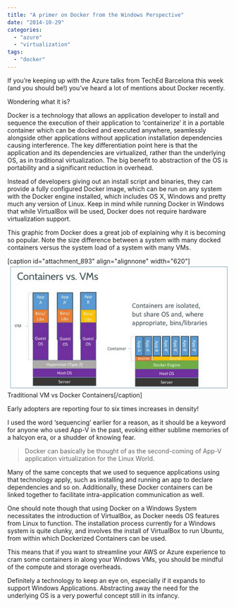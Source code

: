```yaml
---
title: "A primer on Docker from the Windows Perspective"
date: "2014-10-29"
categories: 
  - "azure"
  - "virtualization"
tags: 
  - "docker"
---
```


If you’re keeping up with the Azure talks from TechEd Barcelona this week (and you should be!) you’ve heard a lot of mentions about Docker recently.

Wondering what it is?

Docker is a technology that allows an application developer to install and sequence the execution of their application to ‘containerize’ it in a portable container which can be docked and executed anywhere, seamlessly alongside other applications without application installation dependencies causing interference. The key differentiation point here is that the application and its dependencies are virtualized, rather than the underlying OS, as in traditional virtualization. The big benefit to abstraction of the OS is portability and a significant reduction in overhead.

Instead of developers giving out an install script and binaries, they can provide a fully configured Docker image, which can be run on any system with the Docker engine installed, which includes OS X, Windows and pretty much any version of Linux. Keep in mind while running Docker in Windows that while VirtualBox will be used, Docker does not require hardware virtualization support.

This graphic from Docker does a great job of explaining why it is becoming so popular. Note the size difference between a system with many docked containers versus the system load of a system with many VMs.

\[caption id="attachment\_893" align="alignnone" width="620"\][![Traditional VM vs Docker Containers](images/docker-vm-container-620x3501.png)](https://foxdeploy.files.wordpress.com/2014/10/docker-vm-container-620x3501.png) Traditional VM vs Docker Containers\[/caption\]

Early adopters are reporting four to six times increases in density!

I used the word ‘sequencing’ earlier for a reason, as it should be a keyword for anyone who used App-V in the past, evoking either sublime memories of a halcyon era, or a shudder of knowing fear.

> Docker can basically be thought of as the second-coming of App-V application virtualization for the Linux World.

Many of the same concepts that we used to sequence applications using that technology apply, such as installing and running an app to declare dependencies and so on. Additionally, these Docker containers can be linked together to facilitate intra-application communication as well.

One should note though that using Docker on a Windows System necessitates the introduction of VirtualBox, as Docker needs OS features from Linux to function. The installation process currently for a Windows system is quite clunky, and involves the install of VirtualBox to run Ubuntu, from within which Dockerized Containers can be used.

This means that if you want to streamline your AWS or Azure experience to cram some containers in along your Windows VMs, you should be mindful of the compute and storage overheads.

Definitely a technology to keep an eye on, especially if it expands to support Windows Applications. Abstracting away the need for the underlying OS is a very powerful concept still in its infancy.

